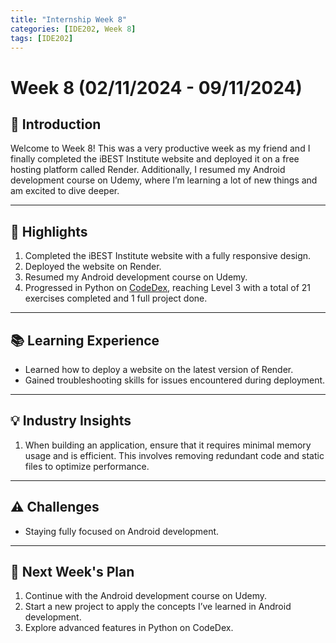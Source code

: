 ```yaml
---
title: "Internship Week 8"
categories: [IDE202, Week 8]
tags: [IDE202]
---
```


# **Week 8 (02/11/2024 - 09/11/2024)**

## 🌟 **Introduction**

Welcome to Week 8! This was a very productive week as my friend and I finally completed the iBEST Institute website and deployed it on a free hosting platform called Render. Additionally, I resumed my Android development course on Udemy, where I’m learning a lot of new things and am excited to dive deeper.

---

## 🚀 **Highlights**

1. Completed the iBEST Institute website with a fully responsive design.
2. Deployed the website on Render.
3. Resumed my Android development course on Udemy.
4. Progressed in Python on [CodeDex](https://www.codedex.io/@02230279cst64016), reaching Level 3 with a total of 21 exercises completed and 1 full project done.

---

## 📚 **Learning Experience**

* Learned how to deploy a website on the latest version of Render.
* Gained troubleshooting skills for issues encountered during deployment.

---

## 💡 **Industry Insights**

1. When building an application, ensure that it requires minimal memory usage and is efficient. This involves removing redundant code and static files to optimize performance.

---

## ⚠️ **Challenges**

* Staying fully focused on Android development.

---

## 🎯 **Next Week's Plan**

1. Continue with the Android development course on Udemy.
2. Start a new project to apply the concepts I’ve learned in Android development.
3. Explore advanced features in Python on CodeDex.



